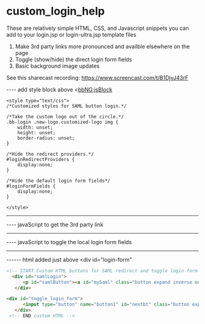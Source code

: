 # custom_login_help

These are relatively simple HTML, CSS, and Javascript snippets you can add to your login.jsp or login-ultra.jsp template files

1. Make 3rd party links more pronounced and availble elsewhere on the page
2. Toggle (show/hide) the direct login form fields
3. Basic background image updates


See this sharecast recording: https://www.screencast.com/t/B1DjvJ43rF

---- add style block above <<bbNG:jsBlock>

	<style type="text/css">
	/*Customized styles for SAML button login.*/

	/*Take the custom logo out of the circle.*/
	.bb-login .new-logo.customized-logo img {
		width: unset;
		height: unset;
		border-radius: unset;
	}

	/*Hide the redirect providers.*/
	#loginRedirectProviders {
		display:none;
	}

	/*Hide the default login form fields*/
	#loginFormFields {
		display:none;
	}

	</style>
----  
----  javaScript to get the 3rd party link

<script type="text/javascript">
  //This custom script grabs the 1st dynamic SAML link from the 3rd party drop down
  //and then sets the hyperlink to that value for a custom element with id "mySaml"
  var rlinks = document.querySelectorAll("a[href*='/auth-saml/saml/login?apId']");
  document.getElementById("mySaml").href = rlinks[0]
</script>
----
----  javaScript to toggle the local login form fields

<script type='text/javascript'>
  //This custom script creates a toggle function to show/hide the login form div.
  function buttonToggle(where, pval, nval) {
    var table = document.getElementById(where.attributes.rel.value);
    where.value = (where.value == pval) ? nval : pval;
    table.style.display = (table.style.display == 'block') ? 'none' : 'block';
  }
</script>
-------
------ html added just above <div id="login-form"
```html
<!-- START Custom HTML buttons for SAML redirect and toggle login form -->
  <div id="samlLogin">
      <p id="samlButton"><a id="mySaml" class="button expand inverse outline" href="">Click here for SAML Login</a></p>
   </div>

<div id="toggle_login_form">
      <input type="button" name="button1" id="nextbt" class="button expand inverse outline" rel="loginFormFields" value="Click for Direct Login" onclick="buttonToggle(this,' Click to Hide Direct Login ',' Click for Direct Login ')"> 
   </div>
 <!-- END custom HTML --> 
```
